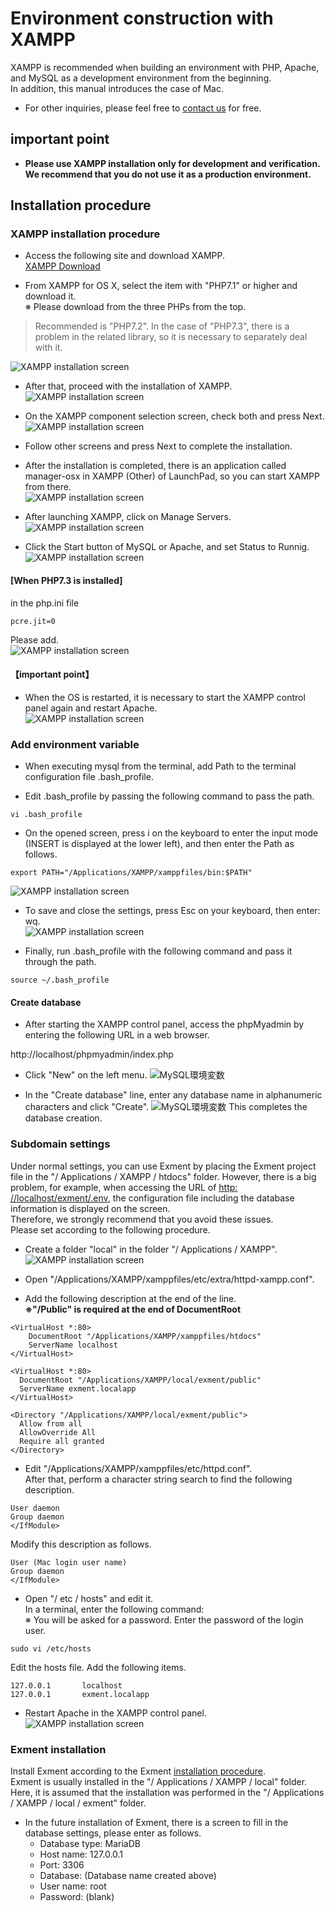 # Environment construction with XAMPP
XAMPP is recommended when building an environment with PHP, Apache, and MySQL as a development environment from the beginning.  
In addition, this manual introduces the case of Mac.  

- For other inquiries, please feel free to [contact us](https://exment.net/inquiry) for free.  

## important point
- **Please use XAMPP installation only for development and verification. We recommend that you do not use it as a production environment.** 

## Installation procedure

### XAMPP installation procedure
- Access the following site and download XAMPP.  
[XAMPP Download](https://www.apachefriends.org/jp/download.html)  

- From XAMPP for OS X, select the item with "PHP7.1" or higher and download it.  
※ Please download from the three PHPs from the top.  
> Recommended is "PHP7.2". In the case of "PHP7.3", there is a problem in the related library, so it is necessary to separately deal with it.

![XAMPP installation screen](img/xampp_mac/xampp_mac1.png)

- After that, proceed with the installation of XAMPP.  
![XAMPP installation screen](img/xampp_mac/xampp_mac2.png)

- On the XAMPP component selection screen, check both and press Next.  
![XAMPP installation screen](img/xampp_mac/xampp_mac3.png)

- Follow other screens and press Next to complete the installation.  
- After the installation is completed, there is an application called manager-osx in XAMPP (Other) of LaunchPad, so you can start XAMPP from there.  
![XAMPP installation screen](img/xampp_mac/xampp_mac4.png)

- After launching XAMPP, click on Manage Servers.  
![XAMPP installation screen](img/xampp_mac/xampp_mac5.png)

- Click the Start button of MySQL or Apache, and set Status to Runnig.  
![XAMPP installation screen](img/xampp_mac/xampp_mac6.png)


#### [When PHP7.3 is installed]
in the php.ini file
~~~
pcre.jit=0
~~~
Please add.  
![XAMPP installation screen](img/xampp_mac/xampp_mac7.png)


#### 【important point】
- When the OS is restarted, it is necessary to start the XAMPP control panel again and restart Apache.  
![XAMPP installation screen](img/xampp_mac/xampp_mac8.png)

### Add environment variable
- When executing mysql from the terminal, add Path to the terminal configuration file .bash_profile.  

- Edit .bash_profile by passing the following command to pass the path.  
~~~
vi .bash_profile
~~~

- On the opened screen, press i on the keyboard to enter the input mode (INSERT is displayed at the lower left), and then enter the Path as follows.  
~~~
export PATH="/Applications/XAMPP/xamppfiles/bin:$PATH"
~~~
![XAMPP installation screen](img/xampp_mac/mysql_mac1.png)

- To save and close the settings, press Esc on your keyboard, then enter: wq.  
![XAMPP installation screen](img/xampp_mac/mysql_mac2.png)

- Finally, run .bash_profile with the following command and pass it through the path.  
~~~
source ~/.bash_profile
~~~

#### Create database
- After starting the XAMPP control panel, access the phpMyadmin by entering the following URL in a web browser.

http://localhost/phpmyadmin/index.php  


- Click "New" on the left menu.
![MySQL環境変数](img/xampp_mac/phpmyadmin1.png)

- In the "Create database" line, enter any database name in alphanumeric characters and click "Create".
![MySQL環境変数](img/xampp_mac/phpmyadmin2.png)
This completes the database creation.

### Subdomain settings
Under normal settings, you can use Exment by placing the Exment project file in the "/ Applications / XAMPP / htdocs" folder. However, there is a big problem, for example, when accessing the URL of [http: //localhost/exment/.env](http://localhost/exment/.env), the configuration file including the database information is displayed on the screen.  
Therefore, we strongly recommend that you avoid these issues.  
Please set according to the following procedure.  

- Create a folder "local" in the folder "/ Applications / XAMPP".  
![XAMPP installation screen](img/xampp_mac/xampp_mac9.png)

- Open "/Applications/XAMPP/xamppfiles/etc/extra/httpd-xampp.conf".  

- Add the following description at the end of the line.  
**※"/Public" is required at the end of DocumentRoot**  

~~~
<VirtualHost *:80>
    DocumentRoot "/Applications/XAMPP/xamppfiles/htdocs"
    ServerName localhost
</VirtualHost>

<VirtualHost *:80>
  DocumentRoot "/Applications/XAMPP/local/exment/public"
  ServerName exment.localapp
</VirtualHost>

<Directory "/Applications/XAMPP/local/exment/public">
  Allow from all
  AllowOverride All
  Require all granted
</Directory>  
~~~

- Edit "/Applications/XAMPP/xamppfiles/etc/httpd.conf".  
After that, perform a character string search to find the following description.  

~~~
User daemon
Group daemon
</IfModule>
~~~

Modify this description as follows.  

~~~
User (Mac login user name)
Group daemon
</IfModule>
~~~


- Open "/ etc / hosts" and edit it.  
In a terminal, enter the following command:  
※ You will be asked for a password. Enter the password of the login user.

~~~
sudo vi /etc/hosts
~~~

Edit the hosts file. Add the following items.  

~~~
127.0.0.1       localhost
127.0.0.1       exment.localapp
~~~

- Restart Apache in the XAMPP control panel.  
![XAMPP installation screen](img/xampp_mac/xampp_mac8.png)

### Exment installation
Install Exment according to the Exment [installation procedure](/quickstart).  
Exment is usually installed in the "/ Applications / XAMPP / local" folder.  
Here, it is assumed that the installation was performed in the "/ Applications / XAMPP / local / exment" folder.  

- In the future installation of Exment, there is a screen to fill in the database settings, please enter as follows.  
    - Database type: MariaDB
    - Host name: 127.0.0.1
    - Port: 3306
    - Database: (Database name created above)
    - User name: root
    - Password: (blank)

